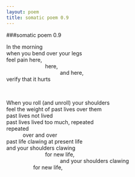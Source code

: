 ```yaml
---
layout: poem
title: somatic poem 0.9
---
```


###somatic poem 0.9

In the morning  
when you bend over your legs  
feel pain here,  
&nbsp;&nbsp;&nbsp;&nbsp;&nbsp;&nbsp;&nbsp;&nbsp;&nbsp;&nbsp;&nbsp;&nbsp;&nbsp;&nbsp;&nbsp;&nbsp;&nbsp;&nbsp;&nbsp;&nbsp;&nbsp;&nbsp;&nbsp;&nbsp;&nbsp;&nbsp;here,  
&nbsp;&nbsp;&nbsp;&nbsp;&nbsp;&nbsp;&nbsp;&nbsp;&nbsp;&nbsp;&nbsp;&nbsp;&nbsp;&nbsp;&nbsp;&nbsp;&nbsp;&nbsp;&nbsp;&nbsp;&nbsp;&nbsp;&nbsp;&nbsp;&nbsp;&nbsp;&nbsp;&nbsp;&nbsp;&nbsp;&nbsp;&nbsp;&nbsp;&nbsp;&nbsp;&nbsp;and here,  
verify that it hurts  

&nbsp;  

When you roll (and unroll) your shoulders  
feel the weight of past lives over them  
past lives not lived  
past lives lived too much, repeated  
repeated  
&nbsp;&nbsp;&nbsp;&nbsp;&nbsp;&nbsp;&nbsp;&nbsp;&nbsp;&nbsp;&nbsp;over and over  
past life clawing at present life  
and your shoulders clawing  
&nbsp;&nbsp;&nbsp;&nbsp;&nbsp;&nbsp;&nbsp;&nbsp;&nbsp;&nbsp;&nbsp;&nbsp;&nbsp;&nbsp;&nbsp;&nbsp;&nbsp;&nbsp;&nbsp;&nbsp;&nbsp;&nbsp;&nbsp;&nbsp;&nbsp;&nbsp;for new life,  
&nbsp;&nbsp;&nbsp;&nbsp;&nbsp;&nbsp;&nbsp;&nbsp;&nbsp;&nbsp;&nbsp;&nbsp;&nbsp;&nbsp;&nbsp;&nbsp;&nbsp;&nbsp;&nbsp;&nbsp;&nbsp;&nbsp;&nbsp;&nbsp;&nbsp;&nbsp;&nbsp;&nbsp;&nbsp;&nbsp;&nbsp;&nbsp;&nbsp;&nbsp;&nbsp;&nbsp;and your shoulders clawing   
&nbsp;&nbsp;&nbsp;&nbsp;&nbsp;&nbsp;&nbsp;&nbsp;&nbsp;&nbsp;&nbsp;&nbsp;&nbsp;&nbsp;&nbsp;&nbsp;&nbsp;&nbsp;for new life,  
